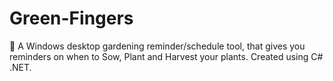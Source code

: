 # Green-Fingers
:sunflower: A Windows desktop gardening reminder/schedule tool, that gives you reminders on when to Sow, Plant and Harvest your plants. Created using C# .NET.
